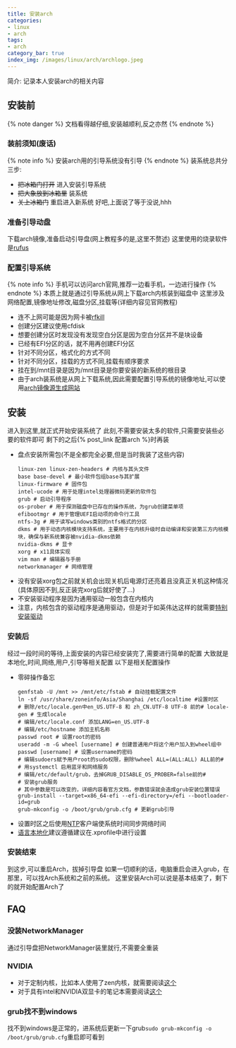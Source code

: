 ```yaml
---
title: 安装arch
categories:
- linux
- arch
tags:
- arch
category_bar: true
index_img: /images/linux/arch/archlogo.jpeg
---
```

简介: 记录本人安装arch的相关内容
<!-- more -->
## 安装前
{% note danger %}
文档看得越仔细,安装越顺利,反之亦然
{% endnote %}
### 装前须知(废话)
{% note info %}
安装arch用的引导系统没有引导
{% endnote %}
装系统总共分三步:
* ~~把冰箱门打开~~ 进入安装引导系统
* ~~把大象放到冰箱里~~ 装系统
* ~~关上冰箱门~~ 重启进入新系统
好吧,上面说了等于没说,hhh
### 准备引导动盘
下载arch镜像,准备启动引导盘(网上教程多的是,这里不赘述)
这里使用的烧录软件是[rufus](https://rufus.ie/en/#)
### 配置引导系统
{% note info %}
手机可以访问arch官网,推荐一边看手机，一边进行操作
{% endnote %}
本质上就是通过引导系统从网上下载arch内核装到磁盘中
这里涉及网络配置,镜像地址修改,磁盘分区,挂载等(详细内容见官网教程)
* 连不上网可能是因为网卡被[rfkill](https://wiki.archlinux.org/title/Network_configuration/Wireless#Rfkill_caveat)
* 创建分区建议使用cfdisk
* 想要创建分区时发现没有发现空白分区是因为空白分区并不是块设备
* 已经有EFI分区的话，就不用再创建EFI分区
* 针对不同分区，格式化的方式不同
* 针对不同分区，挂载的方式不同,挂载有顺序要求
* 挂在到/mnt目录是因为/mnt目录是你要安装的新系统的根目录
* 由于arch装系统是从网上下载系统,因此需要配置引导系统的镜像地址,可以使用[arch镜像源生成网站](https://archlinux.org/mirrorlist/)
## 安装
进入到这里,就正式开始安装系统了
此刻,不需要安装太多的软件,只需要安装些必要的软件即可
剩下的之后{% post_link 配置arch %}时再装
* 盘点安装所需包(不是全都完全必要,但是当时我装了这些内容)
  ```
  linux-zen linux-zen-headers # 内核与其头文件
  base base-devel # 最小软件包组base与其扩展
  linux-firmware # 固件包
  intel-ucode # 用于处理intel处理器微码更新的软件包
  grub # 启动引导程序
  os-prober # 用于探测磁盘中已存在的操作系统，为grub创建菜单项
  efibootmgr # 用于管理UEFI启动项的命令行工具
  ntfs-3g # 用于读写windows类别的ntfs格式的分区
  dkms # 用于动态内核模块支持系统，主要用于在内核升级时自动编译和安装第三方内核模块，确保与新系统兼容被nvidia-dkms依赖
  nvidia-dkms # 显卡
  xorg # x11具体实现
  vim man # 编辑器与手册
  networkmanager # 网络管理
  ```
* 没有安装xorg包之前就关机会出现关机后电源灯还亮着且没真正关机这种情况(具体原因不到,反正装完xorg后就好使了...)
* 不安装驱动程序是因为通用驱动一般包含在内核内
* 注意，内核包含的驱动程序是通用驱动，但是对于如英伟达这样的就需要[特别安装驱动](#NVIDIA)
### 安装后
经过一段时间的等待,上面安装的内容已经安装完了,需要进行简单的配置
大致就是本地化,时间,网络,用户,引导等相关配置
以下是相关配置操作
* 零碎操作备忘
  ```
  genfstab -U /mnt >> /mnt/etc/fstab # 自动挂载配置文件
  ln -sf /usr/share/zoneinfo/Asia/Shanghai /etc/localtime #设置时区
  # 删除/etc/locale.gen中en_US.UTF-8 和 zh_CN.UTF-8 UTF-8 前的# locale-gen # 生成locale
  # 编辑/etc/locale.conf 添加LANG=en_US.UTF-8
  # 编辑/etc/hostname 添加主机名称
  passwd root # 设置root的密码
  useradd -m -G wheel [username] # 创建普通用户将这个用户加入到wheel组中
  passwd [username] # 设置username的密码
  # 编辑sudoers赋予用户root的sudo权限，删除%wheel ALL=(ALL:ALL) ALL前的#
  # 用systemctl 启用蓝牙和网络服务
  # 编辑/etc/default/grub，去掉GRUB_DISABLE_OS_PROBER=false前的#
  # 安装grub服务
  # 其中参数是可以改变的，详细内容看官方文档，参数错误就会造成grub安装位置错误
  grub-install --target=x86_64-efi --efi-directory=/efi --bootloader-id=grub
  grub-mkconfig -o /boot/grub/grub.cfg # 更新grub引导
  ```
* 设置时区之后使用[NTP](https://en.wikipedia.org/wiki/Network_Time_Protocol)客户端使系统时间同步网络时间
* [语言本地化](https://wiki.archlinuxcn.org/wiki/%E7%AE%80%E4%BD%93%E4%B8%AD%E6%96%87%E6%9C%AC%E5%9C%B0%E5%8C%96)建议遵循建议在.xprofile中进行设置
### 安装结束
到这步,可以重启Arch，拔掉引导盘
如果一切顺利的话，电脑重启会进入grub，在那里，可以找Arch系统和之前的系统。
这里安装Arch可以说是基本结束了，剩下的就开始配置Arch了
## FAQ
### 没装NetworkManager
通过引导盘把NetworkManager装里就行,不需要全重装
### NVIDIA
* 对于定制内核，比如本人使用了zen内核，就需要阅读[这个](https://wiki.archlinuxcn.org/wiki/NVIDIA#%E5%AE%9A%E5%88%B6%E5%86%85%E6%A0%B8)
* 对于具有intel和NVIDIA双显卡的笔记本需要阅读[这个](https://wiki.archlinuxcn.org/wiki/NVIDIA_Optimus)
### grub找不到windows
找不到windows是正常的，进系统后更新一下grub`sudo grub-mkconfig -o /boot/grub/grub.cfg`重启即可看到
